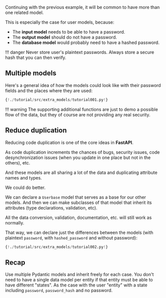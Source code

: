 Continuing with the previous example, it will be common to have more than one related model.

This is especially the case for user models, because:

* The **input model** needs to be able to have a password.
* The **output model** should do not have a password.
* The **database model** would probably need to have a hashed password.

!!! danger
    Never store user's plaintext passwords. Always store a secure hash that you can then verify.

## Multiple models

Here's a general idea of how the models could look like with their password fields and the places where they are used:

```Python hl_lines="9 11 16 22 24 33 35 40 41"
{!./tutorial/src/extra_models/tutorial001.py!}
```

!!! warning
    The supporting additional functions are just to demo a possible flow of the data, but they of course are not providing any real security.

## Reduce duplication

Reducing code duplication is one of the core ideas in **FastAPI**.

As code duplication increments the chances of bugs, security issues, code desynchronization issues (when you update in one place but not in the others), etc.

And these models are all sharing a lot of the data and duplicating attribute names and types.

We could do better.

We can declare a `Userbase` model that serves as a base for our other models. And then we can make subclasses of that model that inherit its attributes (type declarations, validation, etc).

All the data conversion, validation, documentation, etc. will still work as normally.

That way, we can declare just the differences between the models (with plaintext `password`, with `hashed_password` and without password):

```Python hl_lines="9 15 16 19 20 23 24"
{!./tutorial/src/extra_models/tutorial002.py!}
```

## Recap

Use multiple Pydantic models and inherit freely for each case. You don't need to have a single data model per entity if that entity must be able to have different "states". As the case with the user "entity" with a state including `password`, `password_hash` and no password.